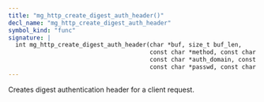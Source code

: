 ```yaml
---
title: "mg_http_create_digest_auth_header()"
decl_name: "mg_http_create_digest_auth_header"
symbol_kind: "func"
signature: |
  int mg_http_create_digest_auth_header(char *buf, size_t buf_len,
                                        const char *method, const char *uri,
                                        const char *auth_domain, const char *user,
                                        const char *passwd, const char *nonce);
---
```


Creates digest authentication header for a client request. 

